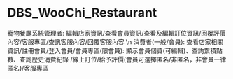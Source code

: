 # DBS_WooChi_Restaurant
寵物餐廳系統管理者:
編輯店家資訊/查看會員資訊/查看及編輯訂位資訊/回覆評價內容/客服專區/查訊客服內容/回覆客服內容
\n
消費者(一般/會員):
查看店家相關資訊/註冊會員/登入會員/會員專區(限會員): 顯示會員個資(可編輯)、查詢累積點數、查詢歷史消費紀錄
/線上訂位/給予評價(會員可選擇匿名/非匿名，非會員一律匿名)/客服專區
